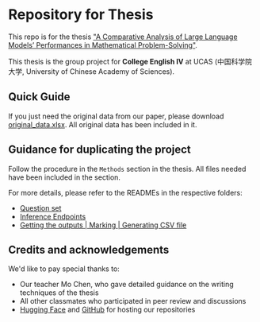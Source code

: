 # Repository for Thesis

This repo is for the thesis ["A Comparative Analysis of Large Language Models’ Performances in Mathematical Problem-Solving"](https://github.com/Chen-Yuanmeng/Score-LLMs-in-Mathematics/releases/tag/thesis).

This thesis is the group project for **College English IV** at UCAS (中国科学院大学, University of Chinese Academy of Sciences).

## Quick Guide

If you just need the original data from our paper, please download [original_data.xlsx](./original_data.xlsx). All original data has been included in it.

## Guidance for duplicating the project

Follow the procedure in the `Methods` section in the thesis. All files needed have been included in the section.

For more details, please refer to the READMEs in the respective folders:
- [Question set](./questions/README.md)
- [Inference Endpoints](./endpoint/README.md)
- [Getting the outputs | Marking | Generating CSV file](./answers/README.md)

## Credits and acknowledgements

We'd like to pay special thanks to:
- Our teacher Mo Chen, who gave detailed guidance on the writing techniques of the thesis
- All other classmates who participated in peer review and discussions
- [Hugging Face](https://huggingface.co/) and [GitHub](https://github.com/) for hosting our repositories
